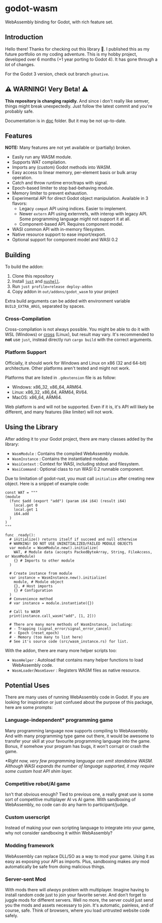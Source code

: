 # godot-wasm
WebAssembly binding for Godot, with rich feature set.

## Introduction
Hello there! Thanks for checking out this library 🙏.
I published this as my future portfolio on my coding adventure.
This is my hobby project, developed over 6 months
(+1 year porting to Godot 4).
It has gone through a _lot_ of changes.

For the Godot 3 version, check out branch `gdnative`.

## ⚠ WARNING! Very Beta! ⚠
**This repository is changing rapidly.** And since i don't really like
semver, things might break unexpectedly. Just follow the latest commit
and you're probably safe.

Documentation is in [doc](doc/README.md) folder. But it may be not up-to-date.

## Features

**NOTE:** Many features are not yet available or (partially) broken.

* Easily run any WASM module.
* Supports WAT compilation.
* Imports any (custom) Godot methods into WASM.
* Easy access to linear memory, per-element basis or bulk array operation.
* Catch and throw runtime error/traps with signal.
* Epoch-based limiter to stop bad-behaving module.
* Memory limiter to prevent exhaustion.
* Experimental API for direct Godot object manipulation. Available in 3 flavors:
  * Legacy `compat` API using indices. Easier to implement.
  * Newer `extern` API using externrefs, with interop with legacy API.
    Some programming language might not support it at all.
  * Component-based API. Requires component model.
* WASI common API with in-memory filesystem.
* Native resource support to ease import/export.
* Optional support for component model and WASI 0.2

## Building
To build the addon:
1. Clone this repository
2. Install [`just`](https://github.com/casey/just) and [`nushell`](https://github.com/nushell/nushell).
3. Run `just profile=release deploy-addon`
4. Copy addon in `out/addons/godot_wasm` to your project

Extra build arguments can be added with
environment variable `BUILD_EXTRA_ARGS`, separated by spaces.

### Cross-Compilation
Cross-compilation is not always possible.
You might be able to do it with WSL (Windows)
or [cross](https://crates.io/crates/cross) (Linux), but result may vary.
It's recommended to **not** use `just`,
instead directly run `cargo build` with the correct arguments.

### Platform Support
Officially, it should work for Windows and Linux on x86 (32 and 64-bit) architecture.
Other platforms aren't tested and might not work.

Platforms that are listed in `.gdextension` file is as follow:
* Windows: x86_32, x86_64, ARM64.
* Linux: x86_32, x86_64, ARM64, RV64.
* MacOS: x86_64, ARM64.

Web platform is and will not be supported.
Even if it is, it's API will likely be different,
and many features (like limiter) will not work.

## Using the Library
After adding it to your Godot project, there are many classes added by the library:
* `WasmModule` : Contains the compiled WebAssembly module.
* `WasmInstance` : Contains the instantiated module.
* `WasiContext` : Context for WASI, including stdout and filesystem.
* `WasiCommand` : Optional class to run WASI 0.2 runnable component.

Due to limitation of godot-rust,
you must call `initialize` after creating new object.
Here is a snippet of example code:
```gdscript
const WAT = """
(module
  (func $add (export "add") (param i64 i64) (result i64)
    local.get 0
    local.get 1
    i64.add
  )
)
"""

func _ready():
  # initialize() returns itself if succeed and null otherwise
  # WARNING! DO NOT USE UNINITIALIZED/FAILED MODULE OBJECTS
  var module = WasmModule.new().initialize(
    WAT, # Module data (accepts PackedByteArray, String, FileAccess, or WasmModule)
    {} # Imports to other module
  )

  # Create instance from module
  var instance = WasmInstance.new().initialize(
    module, # Module object
    {}, # Host imports
    {} # Configuration
  )
  # Convenience method
  # var instance = module.instantiate({})

  # Call to WASM
  print(instance.call_wasm("add", [1, 2]))

  # There are many more methods of WasmInstance, including:
  # - Trapping (signal_error/signal_error_cancel)
  # - Epoch (reset_epoch)
  # - Memory (too many to list here)
  # See it's source code (src/wasm_instance.rs) for list.
```

With the addon, there are many more helper scripts too:
* `WasmHelper` : Autoload that contains many helper functions to load
  WebAssembly code.
* `WasmLoader`/`WasmSaver` : Registers WASM files as native resource.

## Potential Uses

There are many uses of running WebAssembly code in Godot. If you are looking
for inspiration or just confused about the purpose of this package,
here are some prompts:

### Language-independent* programming game

  Many programming language now supports compiling to WebAssembly. And with
  many programming type game out there, it would be awesome to transfer your
  skill at your favourite programming language into the game. Bonus, if
  somehow your program has bugs, it won't corrupt or crash the game.

  _*Right now, very few programming language can emit standalone WASM.
  Although WASI expands the number of language supported, it may require
  some custom host API shim layer._

### Competitive robot/AI game

  Isn't that obvious enough? Tied to previous one, a really great use is some
  sort of competitive multiplayer AI vs AI game. With sandboxing of
  WebAssembly, no code can do any harm to participant/judge.

### Custom userscript

  Instead of making your own scripting language to integrate into your game,
  why not consider sandboxing it within WebAssembly?

### Modding framework

  WebAssembly can replace DLL/SO as a way to mod your game. Using it as easy
  as exposing your API as imports. Plus, sandboxing makes *any* mod
  automatically be safe from doing malicious things.

### Server-sent Mod

  With mods there will *always* problem with multiplayer. Imagine having to
  install random code just to join your favorite server. And don't forget
  to juggle mods for different servers. Well no more, the server could just
  send you the mods and assets necessary to join. It's automatic, painless,
  and of course, safe. Think of browsers, where you load untrusted website
  code safely.
